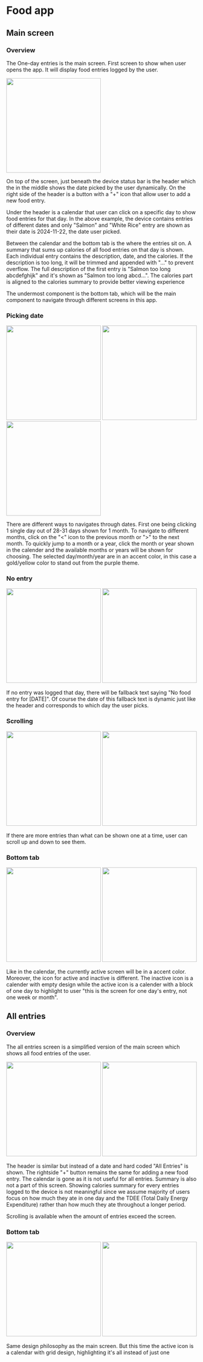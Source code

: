 # Food app

## Main screen

### Overview
The One-day entries is the main screen. First screen to show when user opens the app. It will display food entries logged by the user.

<img src="assets/screenshots/main/normal.png" width=250>

On top of the screen, just beneath the device status bar is the header which the in the middle shows the date picked by the user dynamically. On the right side of the header is a button with a "+" icon that allow user to add a new food entry. 

Under the header is a calendar that user can click on a specific day to show food entries for that day. In the above example, the device contains entries of different dates and only "Salmon" and "White Rice" entry are shown as their date is 2024-11-22, the date user picked.

Between the calendar and the bottom tab is the where the entries sit on. A summary that sums up calories of all food entries on that day is shown. Each individual entry contains the description, date, and the calories. If the description is too long, it will be trimmed and appended with "..." to prevent overflow. The full description of the first entry is "Salmon too long abcdefghijk" and it's shown as "Salmon too long abcd...". The calories part is aligned to the calories summary to provide better viewing experience

The undermost component is the bottom tab, which will be the main component to navigate through different screens in this app.


### Picking date

<img src="assets/screenshots/main/date_prev.png" width=250>
<img src="assets/screenshots/main/date_month.png" width=250>
<img src="assets/screenshots/main/date_year.png" width=250>

There are different ways to navigates through dates. First one being clicking 1 single day out of 28-31 days shown for 1 month. To navigate to different months, click on the "<" icon to the previous month or ">" to the next month. To quickly jump to a month or a year, click the month or year shown in the calender and the available months or years will be shown for choosing. The selected day/month/year are in an accent color, in this case a gold/yellow color to stand out from the purple theme.

### No entry

<img src="assets/screenshots/main/fallback_241124.png" width=250>
<img src="assets/screenshots/main/fallback_241121.png" width=250>

If no entry was logged that day, there will be fallback text saying "No food entry for [DATE]". Of course the date of this fallback text is dynamic just like the header and corresponds to which day the user picks.

### Scrolling

<img src="assets/screenshots/main/scroll_top.png" width=250>
<img src="assets/screenshots/main/scroll_bottom.png" width=250>

If there are more entries than what can be shown one at a time, user can scroll up and down to see them.

### Bottom tab

<img src="assets/screenshots/main/icon_inactive.png" width=250>
<img src="assets/screenshots/main/icon_active.png" width=250>

Like in the calendar, the currently active screen will be in a accent color. Moreover, the icon for active and inactive is different. The inactive icon is a calender with empty design while the active icon is a calender with a block of one day to highlight to user "this is the screen for one day's entry, not one week or month".

## All entries

### Overview

The all entries screen is a simplified version of the main screen which shows all food entries of the user.

<img src="assets/screenshots/all/scroll_top.png" width=250>
<img src="assets/screenshots/all/scroll_bottom.png" width=250>

The header is similar but instead of a date and hard coded "All Entries" is shown. The rightside "+" button remains the same for adding a new food entry. The calendar is gone as it is not useful for all entries. Summary is also not a part of this screen. Showing calories summary for every entries logged to the device is not meaningful since we assume majority of users focus on how much they ate in one day and the TDEE (Total Daily Energy Expenditure) rather than how much they ate throughout a longer period.

Scrolling is available when the amount of entries exceed the screen.


### Bottom tab

<img src="assets/screenshots/all/icon_inactive.png" width=250>
<img src="assets/screenshots/all/icon_active.png" width=250>

Same design philosophy as the main screen. But this time the active icon is a calendar with grid design, highlighting it's all instead of just one
